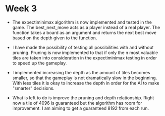 # Week 3

* The expectiminimax algorithm is now implemented and tested in the game. The best_next_move acts as a player instead of a real player. The function takes a board as an argument and returns the next best move based on the depth given to the function.

* I have made the possibility of testing all possibilities with and without pruning. Pruning is now implemented to that if only the n most valuable tiles are taken into consideration in the expectiminimax testing in order to speed up the gameplay.

* I implemented increasing the depth as the amount of tiles becomes smaller, so that the gameplay is not dramatically slow in the beginning. With less tiles it is okay to increase the depth in order for the AI to make "smarter" decisions.

* What is left to do is improve the pruning and depth relationship. Right now a tile of 4096 is guaranteed but the algorithm has room for improvement. I am aiming to get a guaranteed 8192 from each run.